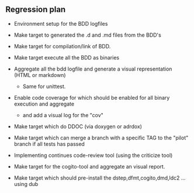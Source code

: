 ## Regression plan

* Environment setup for the BDD logfiles
* Make target to generated the .d and .md files from the BDD's
* Make target for  compilation/link of BDD.
* Make target execute all the BDD as binaries
* Aggregate all the bdd logfile and generate a visual representation (HTML or markdown)
	* Same for unittest.

* Enable code coverage for which should be enabled for all binary execution and aggregate
	* and add a visual log for the "cov"
* Make target which do DDOC (via doxygen or adrdox)
* Make target which can merge a branch with a specific TAG to the "pilot" branch if all tests has passed
* Implementing continues code-review tool (using the criticize tool)
* Make target for the cogito-tool and aggregate an visual report.
* Make target which should pre-install the dstep,dfmt,cogito,dmd,ldc2 ... using dub


